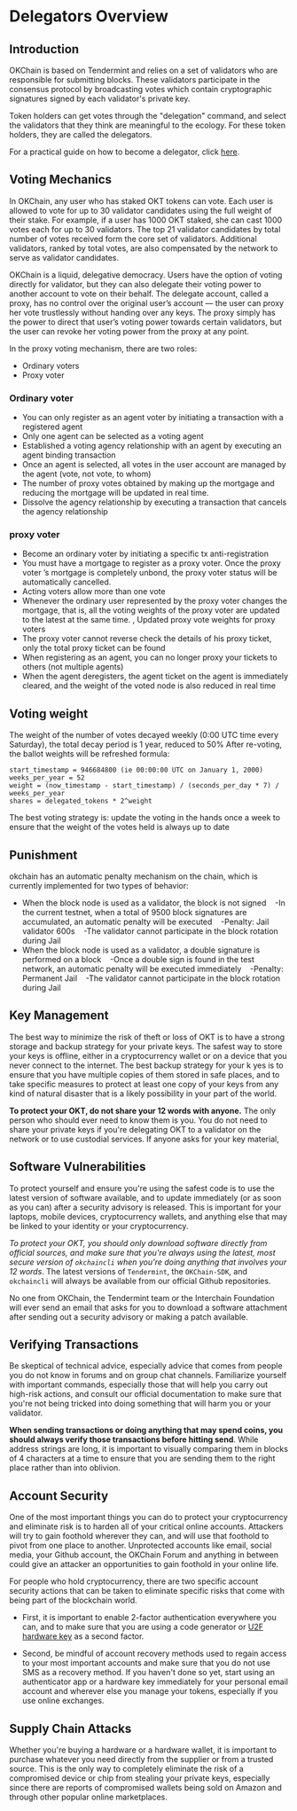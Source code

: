 # Delegators Overview



## Introduction

OKChain is based on Tendermint and relies on a set of validators who are responsible for submitting blocks. These validators participate in the consensus protocol by broadcasting votes which contain cryptographic signatures signed by each validator's private key.

Token holders can get votes through the "delegation" command, and select the validators that they think are meaningful to the ecology. For these token holders, they are called the delegators.


For a practical guide on how to become a delegator, click [here](./delegator-guide-cli.html).




## Voting Mechanics

In OKChain, any user who has staked OKT tokens can vote. Each user is allowed to vote for up to 30 validator candidates using the full weight of their stake. For example, if a user has 1000 OKT staked, she can cast 1000 votes each for up to 30 validators. The top 21 validator candidates by total number of votes received form the core set of validators. Additional validators, ranked by total votes, are also compensated by the network to serve as validator candidates.

OKChain is a liquid, delegative democracy. Users have the option of voting directly for validator, but they can also delegate their voting power to another account to vote on their behalf. The delegate account, called a proxy, has no control over the original user’s account — the user can proxy her vote trustlessly without handing over any keys. The proxy simply has the power to direct that user’s voting power towards certain validators, but the user can revoke her voting power from the proxy at any point.


In the proxy voting mechanism, there are two roles:
* Ordinary voters
* Proxy voter

### Ordinary voter
* You can only register as an agent voter by initiating a transaction with a registered agent
* Only one agent can be selected as a voting agent
* Established a voting agency relationship with an agent by executing an agent binding transaction
* Once an agent is selected, all votes in the user account are managed by the agent (vote, not vote, to whom)
* The number of proxy votes obtained by making up the mortgage and reducing the mortgage will be updated in real time.
* Dissolve the agency relationship by executing a transaction that cancels the agency relationship

### proxy voter
* Become an ordinary voter by initiating a specific tx anti-registration
* You must have a mortgage to register as a proxy voter. Once the proxy voter ’s mortgage is completely unbond, the proxy voter status will be automatically cancelled.
* Acting voters allow more than one vote
* Whenever the ordinary user represented by the proxy voter changes the mortgage, that is, all the voting weights of the proxy voter are updated to the latest at the same time. , Updated proxy vote weights for proxy voters
* The proxy voter cannot reverse check the details of his proxy ticket, only the total proxy ticket can be found
* When registering as an agent, you can no longer proxy your tickets to others (not multiple agents)
* When the agent deregisters, the agent ticket on the agent is immediately cleared, and the weight of the voted node is also reduced in real time

## Voting weight
The weight of the number of votes decayed weekly (0:00 UTC time every Saturday), the total decay period is 1 year, reduced to 50%
After re-voting, the ballot weights will be refreshed
formula:
```
start_timestamp = 946684800 (ie 00:00:00 UTC on January 1, 2000)
weeks_per_year = 52
weight = (now_timestamp - start_timestamp) / (seconds_per_day * 7) / weeks_per_year
shares = delegated_tokens * 2^weight
```

The best voting strategy is: update the voting in the hands once a week to ensure that the weight of the votes held is always up to date

## Punishment
okchain has an automatic penalty mechanism on the chain, which is currently implemented for two types of behavior:
* When the block node is used as a validator, the block is not signed
   -In the current testnet, when a total of 9500 block signatures are accumulated, an automatic penalty will be executed
   -Penalty: Jail validator 600s
   -The validator cannot participate in the block rotation during Jail
* When the block node is used as a validator, a double signature is performed on a block
   -Once a double sign is found in the test network, an automatic penalty will be executed immediately
   -Penalty: Permanent Jail
   -The validator cannot participate in the block rotation during Jail

## Key Management 
The best way to minimize the risk of theft or loss of OKT is to have a strong storage and backup strategy for your private keys.  The safest way to store your keys is offline,  either in a cryptocurrency wallet or on a device that you never connect to the internet. The best backup strategy for your k yes is to ensure that you have multiple copies of them stored in safe places, and to take specific measures to protect at least one copy of your keys from any kind of natural disaster that is a likely possibility in your part of the world. 

**To protect your OKT, do not share your 12 words with anyone.** The only person who should ever need to know them is you. You do not need to share your private keys if you're delegating OKT to a validator on the network or to use custodial services. If anyone asks for your key material, 


## Software Vulnerabilities
To protect yourself and ensure you're using the safest code is to use the latest version of software available, and to update immediately (or as soon as you can) after a security advisory is released. This is important for your laptops, mobile devices, cryptocurrency wallets, and anything else that may be linked to your identity or your cryptocurrency. 

*To protect your OKT, you should only download software directly from official sources, and make sure that you're always using the latest, most secure version of `okchaincli` when you're doing anything that involves your 12 words*. The latest versions of `Tendermint`, the `OKChain-SDK`, and `okchaincli` will always be available from our official Github repositories.

No one from OKChain, the Tendermint team or the Interchain Foundation will ever send an email that asks for you to download a software attachment  after sending out a security advisory or making a patch available. 


## Verifying Transactions
Be skeptical of technical advice, especially advice that comes from people you do not know in forums and on group chat channels. Familiarize yourself with important commands, especially those that will help you carry out high-risk actions, and consult our official documentation to make sure that you're not being tricked into doing something that will harm you or your validator. 

**When sending transactions or doing anything that may spend coins, you should always verify those transactions before hitting send**. While address strings are long, it is important to visually comparing them in blocks of 4 characters at a time to ensure that you are sending them to the right place rather than into oblivion. 

## Account Security
One of the most important things  you can do to protect your cryptocurrency and eliminate risk is to harden all of your critical online accounts. Attackers will try to gain foothold wherever they can, and will use that foothold to pivot from one place to another. Unprotected accounts like email, social media, your Github account, the OKChain Forum and anything in between could give an attacker an opportunities to gain foothold in your online life. 

For people who hold cryptocurrency, there are two specific account  security actions that can be taken to eliminate specific risks that come with being part of the blockchain world. 

*  First, it is important to enable 2-factor authentication everywhere you can, and to make sure that you are using a code generator or [U2F hardware key](https://en.wikipedia.org/wiki/Universal_2nd_Factor) as a second factor. 

* Second,  be mindful of account recovery methods used to regain access to your most important accounts and make sure that you do not use SMS as a recovery method. If you haven't done so yet, start using an authenticator app or a hardware key immediately for your personal email account and wherever else you manage your tokens, especially if you use online exchanges.


## Supply Chain Attacks
Whether you're buying a hardware or a hardware wallet, it is important  to purchase whatever you need directly from the supplier or from a trusted source. This is the only way to completely eliminate the risk of a compromised device or chip from stealing your private keys, especially since there are reports of compromised wallets being sold on Amazon and through other popular online marketplaces. 
